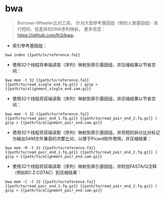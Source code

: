 # bwa

> Burrows-Wheeler比对工具。
> 针对大型参考基因组（例如人类基因组）进行短的、低差异的DNA序列映射。
> 更多信息：<https://github.com/lh3/bwa>。

- 索引参考基因组：

`bwa index {{path/to/reference.fa}}`

- 使用32个线程将单端读取（序列）映射到索引基因组，并压缩结果以节省空间：

`bwa mem -t 32 {{path/to/reference.fa}} {{path/to/read_single_end.fq.gz}} | gzip > {{path/to/alignment_single_end.sam.gz}}`

- 使用32个线程将双端读取（序列）映射到索引基因组，并压缩结果以节省空间：

`bwa mem -t 32 {{path/to/reference.fa}} {{path/to/read_pair_end_1.fq.gz}} {{path/to/read_pair_end_2.fq.gz}} | gzip > {{path/to/alignment_pair_end.sam.gz}}`

- 使用32个线程将双端读取（序列）映射到索引基因组，并将短的拆分比对标记为输出SAM文件兼容的次要比对，以便于Picard软件使用，并压缩结果：

`bwa mem -M -t 32 {{path/to/reference.fa}} {{path/to/read_pair_end_1.fq.gz}} {{path/to/read_pair_end_2.fq.gz}} | gzip > {{path/to/alignment_pair_end.sam.gz}}`

- 使用32个线程将双端读取（序列）映射到索引基因组，并附加FASTA/Q注释（例如BC:Z:CGTAC）到压缩结果：

`bwa mem -C -t 32 {{path/to/reference.fa}} {{path/to/read_pair_end_1.fq.gz}} {{path/to/read_pair_end_2.fq.gz}} | gzip > {{path/to/alignment_pair_end.sam.gz}}`